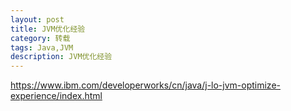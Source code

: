 ```yaml
---
layout: post
title: JVM优化经验
category: 转载
tags: Java,JVM
description: JVM优化经验
---
```

https://www.ibm.com/developerworks/cn/java/j-lo-jvm-optimize-experience/index.html
